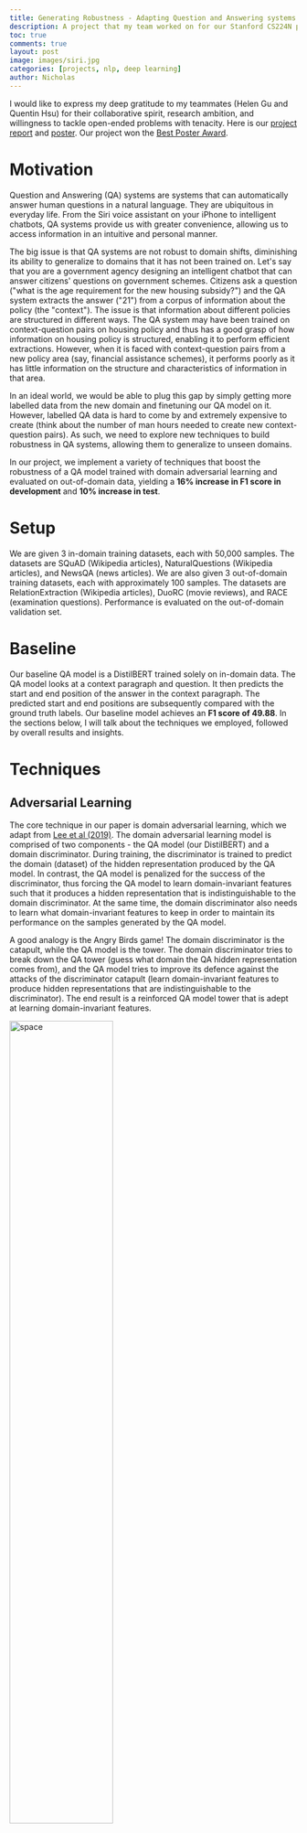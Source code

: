 ```yaml
---
title: Generating Robustness - Adapting Question and Answering systems to new domains
description: A project that my team worked on for our Stanford CS224N project, which won the Best Poster Award. We implement a variety of techniques (e.g. adversarial learning) that boost the robustness of a question and answering model, improving its ability to generalize to new domains.
toc: true
comments: true
layout: post
image: images/siri.jpg
categories: [projects, nlp, deep learning]
author: Nicholas
---
```


I would like to express my deep gratitude to my teammates (Helen Gu and Quentin Hsu) for their collaborative spirit, research ambition, and willingness to tackle open-ended problems
with tenacity. Here is our
<a href="https://drive.google.com/file/d/1-cleNk6Auyrk2rEEW7fBM30FPiLhYORX/view?usp=sharing">project report</a>
and <a href="https://drive.google.com/file/d/1qyAD_KEot7g21jRoFcN6Val0RHBb_1Z1/view?usp=sharing">poster</a>. Our project won the <a href="https://web.stanford.edu/class/archive/cs/cs224n/cs224n.1224/project.html">Best Poster Award</a>.

# Motivation
Question and Answering (QA) systems are systems that can automatically answer human questions in a natural language.
They are ubiquitous in everyday life. From the Siri voice assistant on your iPhone to intelligent chatbots, QA systems provide us with
greater convenience, allowing us to access information in an intuitive and personal manner.

The big issue is that QA systems are not robust to domain shifts, diminishing its ability to generalize to domains that it has not been trained on. Let's say that you are a government agency designing an intelligent chatbot that can answer citizens'
questions on government schemes. Citizens ask a question ("what is the age requirement for the new housing subsidy?") and the QA system extracts the answer ("21") from a corpus of information
about the policy (the "context"). The issue is that information about different policies are structured in different ways. The QA system may have been trained on context-question
pairs on housing policy and thus has a good grasp of how information on housing policy is structured, enabling it to perform efficient extractions. However, when it is faced with
context-question pairs from a new policy area (say, financial assistance schemes), it performs poorly as it has little information on the structure and characteristics of information
in that area.

In an ideal world, we would be able to plug this gap by simply getting more labelled data from the new domain and finetuning our QA model on it. However, labelled QA data
is hard to come by and extremely expensive to create (think about the number of man hours needed to create new context-question pairs). As such, we need to explore new techniques
to build robustness in QA systems, allowing them to generalize to unseen domains.

In our project, we implement a variety of techniques that boost the robustness of a QA model trained with domain adversarial learning and evaluated on out-of-domain data, yielding a **16% increase in F1 score in development** and **10% increase in test**.

# Setup
We are given 3 in-domain training datasets, each with 50,000 samples. The datasets are SQuAD (Wikipedia articles), NaturalQuestions (Wikipedia articles), and NewsQA (news articles). We are also given 3 out-of-domain training datasets, each with approximately 100 samples. The datasets are RelationExtraction (Wikipedia articles), DuoRC (movie reviews), and RACE (examination questions). Performance is evaluated on the out-of-domain validation set.

# Baseline
Our baseline QA model is a DistilBERT trained solely on in-domain data. The QA model looks at a context paragraph and question. It then predicts the start and end position of the answer in the context paragraph. The predicted start and end positions are subsequently compared with the ground truth labels. Our baseline model achieves an **F1 score of 49.88**. In the sections below, I will talk about the techniques we employed, followed by overall results and insights.

# Techniques

## Adversarial Learning
The core technique in our paper is domain adversarial learning, which we adapt from <a href="https://aclanthology.org/D19-5826/">Lee et al (2019)</a>. The domain adversarial learning model is comprised of two components - the QA model (our DistilBERT) and a domain discriminator. During training, the discriminator is trained to predict the domain (dataset) of the
hidden representation produced by the QA model. In contrast, the QA model is penalized for the
success of the discriminator, thus forcing the QA model to learn domain-invariant features such that
it produces a hidden representation that is indistinguishable to the domain discriminator. At the same
time, the domain discriminator also needs to learn what domain-invariant features to keep in order to
maintain its performance on the samples generated by the QA model.

A good analogy is the Angry Birds game! The domain discriminator is the catapult, while the QA model is the tower. The domain discriminator tries to break down the QA tower (guess what domain the QA hidden representation comes from), and the QA model tries to improve its defence against the attacks of the discriminator catapult (learn domain-invariant features to produce hidden representations that are indistinguishable to the discriminator). The end result is a reinforced QA model tower that is adept at learning domain-invariant features.

<img width="60%" alt="space" src="https://user-images.githubusercontent.com/40440105/159158048-0bf596c7-1dbd-463d-8d2b-a8acb89659b9.png">
<center><em>Infographic from our poster</em></center>

The discriminator is trained with a cross-entropy loss function. For a given training point, the loss
function compares the discriminator’s predicted probabilities (for all K domains) and the ground
truth label (a one-hot vector which specifies the actual domain the data point belongs to).

The QA model is trained with a combined loss function comprised of a standard cross-entropy
loss (CE) plus a domain-invariance term (KLD) that measures the Kullback-Leibler divergence
between the uniform distribution over all K domains and the discriminator’s actual domain prediction. Intuitively, if the QA model is able to learn domain-invariant features that can fool the discriminator, the KLD will be low as the discriminator cannot do better than random guesses in the domain prediction task.

The final loss for the QA model is given by CE + λ * KLD where λ is a hyper-parameter for controlling the importance of adversarial loss. We use λ = 0.01 as previous work finds this value of lambda performs best in ablation studies

## Using out-of-domain data in training and fine-tuning
Thus far, the model is trained solely on in-domain data. However, we want to see what happens if we include out-of-domain data in training too. We also want to experiment with an additional step of fine-tuning after training where the model exclusively learns from out-of-domain samples. Hopefully, the inclusion of out-of-domain data in training and fine-tuning can improve the model's ability to generalize to out-of-domain samples. 

## Data Augmentation
As we have limited out-of-domain data to train and finetune on, we hypothesize that out-of-domain
data augmentation may help improve the performance of our model. Thus, we expand our out-of-domain samples using 2 methods:

**Easy Data Augmentation (EDA): Synonym Swapping**. We implement the synonym swap method from the <a href="https://github.com/makcedward/nlpaug">nlpaug</a>
package for easy data augmentation. To accomplish this, we replace random words in the context paragraph with its synonyms. Here is an example:

Original context paragraph: "Quentin is a big **fan** of machine learning. He can't stop **building** models."

Question: What does Quentin like?

Context paragraph variant 1: "Quentin is a big **lover** of machine learning. He can't stop **developing** models."

Context paragraph variant 2: "Quentin is a big **enthusiast** of machine learning. He can't stop **formulating** models."

Using this approach, we generate 381 extra context-question pairs from the out-of-domain data.

**Synthetic Question Answer Generation.** The first approach creates new variants of _context paragraphs_. However, we might also want to create new variants of _questions_. To do so, we leverage <a href="https://arxiv.org/abs/1906.05416">Google's multitask T5 model</a> (fine-tuned on a SQuAD dataset) to generate synthetic question-answer pairs for a given context paragraph. To ensure **roundtrip consistency**, we take the generated context-question pair and feed it back into the QA portion of the T5 model. If the T5 model is able to predict the correct answer, we keep the synthetic sample. If not, we discard it. Using this approach, we
generate 1579 extra context-question-answer pairs.

## Domain Alignment
We also experiment with redefining domains. Typically, in adversarial learning, each dataset is treated as a distinct domain. However, this poses 3 issues:

1. The domain boundaries are not well-defined: SQuAD and Natural Questions are both Wikipedia-based
datasets, so the discriminator is trained to differentiate between relatively similar domains.

2. If we include out-of-domain training data, the number of domains that need to be identified increase from 3
to 6, impeding the discriminator’s ability to effectively differentiate between domains, particularly
when it has few samples to learn from in some domains.

3. If we include out-of-domain training
data, the discriminator faces major class imbalance as there are more than 3500 times more in-domain
samples than out-of-domain samples.

These challenges may make it difficult for the
discriminator to learn to distinguish between domains. Consequently, the discriminator exerts less pressure on the QA model, diminishing the QA model’s ability to generalize to out-of-domain samples.

To rectify these issues, we introduce Wiki alignment. In Wiki alignment, the Wiki datasets (SQuAD, NaturalQuestions, RelationExtraction) are treated as one domain, while the non-Wiki datasets (NewsQA, DuoRC, RACE) treated as a separate domain. This allows us to partition the sample space into fewer, better-balanced
domains with well-defined boundaries.

## Tuning Discriminator Architecture
To further improve discriminator learning, we employ two techniques.

Firstly, we incorporate discriminator lambda annealing. The discriminator lambda starts at 0 and is
gradually increased using a tanh function before plateauing at 0.01 at step 20,000. This prevents the
discriminator from initially being overwhelmed with difficult examples, and allows it to progressively
train on harder examples.

Secondly, we incorporate <a href="https://proceedings.mlr.press/v70/arjovsky17a.html">Wasserstein regularization</a> where the weights of the discriminator are
clipped between -0.01 and 0.01 before backward propagation. Weight clipping can enforce the
Lipschitz constraint, which regularizes adversarial training and improves stability.

## Ensemble Methods
Finally, we explore ensembling different performant models together to reduce overall variance. Intuitively, different models have different noise patterns. By ensembling them together, noise patterns cancel out and the resultant ensemble achieves better and more stable performance. We experiment ensembling the best models for each out-of-domain dataset.

# Overall Results & Insights
After running a series of experiments, we find that training a Wiki-aligned adversarial model on additional synthetic out-of-domain samples and subsequently fine-tuning it on EDA (synonym replacement) out-of-domain samples produces the best results. The model achieves an F1 score of **55.53**, which is a **11% improvement in dev F1 over the baseline.**

Here are some of our key insights (for a more comprehensive and detailed list, please see the actual report):

1.	Without fine-tuning, we find that the adversarial model underperforms the baseline model. In contrast, after fine-tuning, the adversarial model sees a large jump in F1 score and outperforms the baseline. We hypothesize that the model learns domain-invariant features during training but is only able to adapt them to out-of-domain samples after fine-tuning with out-of-domain data. **This suggests that fine-tuning is crucial in “unlocking” the potential of adversarial learning.**

2.	Wiki alignment is crucial in helping the discriminator learn better, which in turn improves QA model performance. **Having well-defined domains is thus imperative for effective adversarial learning.**

3.	Including synthetic out-of-domain samples helps training, but hurts fine-tuning. The opposite is true for EDA (synonym replacement) out-of-domain samples. We suspect that the model is very sensitive to the quality of out-of-domain samples during fine-tuning as it is trying to extract precise features from the samples. **As such, synthetic question generation performs more poorly than simple synonym replacement as it attempts to recreate questions from scratch and is thus noisier.**

In contrast, during training, the noise of out-of-domain samples is less of a concern since (i) we are trying to learn general domain-invariant features rather than precise domain-specific features and (ii) the noise is averaged over a much larger dataset. What is important is having a diversity of question-answer pairs for more parts of the context paragraph. Intuitively, the original dataset contains context paragraphs with only a few question-answer pairs that look at small sections of the paragarph. Example:

Context paragraph: “Hi, I am Quentin. I love eating burgers and cooking them by myself. I aspire to be a chef one day and open my own burger restaurant. By the way, my birthday is next month so you know what to get me!”

Question: “When is Quentin’s birthday?”

Answer: “next month”

Thus, the model can get away with reading only a small section of the paragraph, preventing it from fully understanding the context paragraph. If we can create new question-answer pairs that covers the _entire_ context paragraph, we will force our QA model and discriminator to learn about the structure and characteristics of the entire paragraph. This in turn allows it to learn domain-invariant features better. **By increasing the diversity of question-answer pairs, synthetic question generation tackles this root problem and thus performs much better than simple synonym replacement during training.**

4.	Tuning discriminator architecture using Lambda annealing and Wasserstein regularization leads to a slight degradation in performance on our best model. We think that synthetic out-of-domain training data already sufficiently improves discriminator training by providing enough out-of-domain samples from the adversarial model to learn on. **As such, the imposition of additional constraints may be unnecessary and potentially harmful to model performance.** For instance, it is not necessary to anneal lambda from 0 if the discriminator is already able to handle difficult examples from the get-go. Doing so will only deprive it of valuable training time.

Finally, we explore ensembling and ensemble together the best models for each out-of-domain dataset. The ensemble achieves a **dev F1 of 57.86**, which is a **16% improvement over the baseline.** It also achieves a **test F1 of 65.27**, which is a **10% improvement over baseline.** By averaging across models with different noise patterns, **ensembling is an effective way of boosting performance.**

# Conclusion
We implemented a variety of techniques that boosted the robustness of a QA model to domain shifts, achieving a 16% improvement in dev F1 and a 10% improvement in test F1. Here are some questions that we want to continue exploring:

-	What if we redefine domains in a more computational way (vs using a simple heuristic)? For instance, clustering together samples with similar word embeddings as one domain. This might allow us to pick up deeper and more nuanced domain relationships.

-	What if we explore different ways of augmenting out-of-domain samples? We have tried out synonym replacement but what about other techniques such as random insertion (where words are randomly inserted into the paragraph) and random deletion (where words are randomly deleted from the paragarph)?

There remains much work to be done to make our QA systems robust and accessible for all. Thank you for reading!

_(Cover picture from TechRepublic)_





